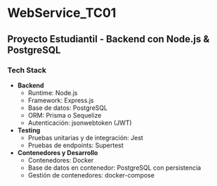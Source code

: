 # WebService_TC01

## Proyecto Estudiantil - Backend con Node.js & PostgreSQL

### Tech Stack
- **Backend**
  -  Runtime: Node.js
  -  Framework: Express.js
  -  Base de datos: PostgreSQL
  -  ORM: Prisma o Sequelize
  -  Autenticación: jsonwebtoken (JWT)
- **Testing**
  -  Pruebas unitarias y de integración: Jest
  -  Pruebas de endpoints: Supertest
- **Contenedores y Desarrollo**
  -  Contenedores: Docker
  -  Base de datos en contenedor: PostgreSQL con persistencia
  -  Gestión de contenedores: docker-compose
